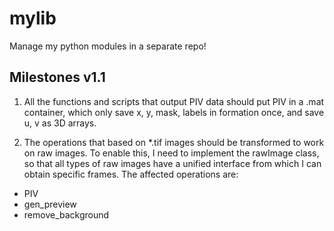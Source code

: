 # mylib
 Manage my python modules in a separate repo!

## Milestones v1.1 

1. All the functions and scripts that output PIV data should put PIV in a .mat container, which only save x, y, mask, labels in formation once, and save u, v as 3D arrays. 

2. The operations that based on \*.tif images should be transformed to work on raw images. To enable this, I need to implement the rawImage class, so that all types of raw images have a unified interface from which I can obtain specific frames. The affected operations are: 

- PIV
- gen_preview
- remove_background
